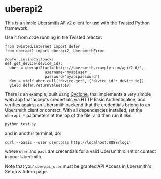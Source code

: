 uberapi2
======================================================================

This is a simple [Ubersmith](http://www.ubersmith.com/) APIv2 client
for use with the [Twisted](http://twistedmatrix.com/trac/) Python
framework.

Use it from code running in the Twisted reactor:

    from twisted.internet import defer
    from uberapi2 import uberapi2, UbersmithError

    @defer.inlineCallbacks
    def get_device(device_id):
      uber = uberapi2(url='https://ubersmith.example.com/api/2.0/',
                      username='myapiuser',
                      password='myapipassword')
      dev = yield uber.call('device.get', {'device_id': device_id})
      yield defer.returnValue(dev)

There is an example, built using [Cyclone](http://cyclone.io/), that
implements a very simple web app that accepts credentials via HTTP
Basic Authentication, and verifies against an Ubersmith backend that
the credentials belong to an Ubersmith client or contact.  With all
dependencies installed, set the `uberapi_*` parameters at the top of
the file, and then run it like:

    python test.py

and in another terminal, do:

    curl --basic --user user:pass http://localhost:8888/login

where `user` and `pass` are credentials for a valid Ubersmith client
or contact in your Ubersmith.

Note that your `uberapi_user` must be granted API Access in
Ubersmith's Setup & Admin page.
